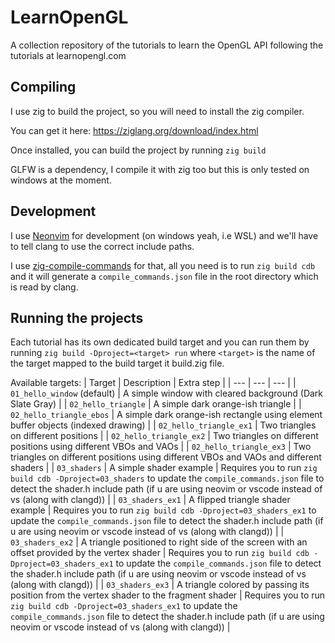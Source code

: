 # LearnOpenGL

A collection repository of the tutorials to learn the OpenGL API following the tutorials at learnopengl.com

## Compiling

I use zig to build the project, so you will need to install the zig compiler.

You can get it here: https://ziglang.org/download/index.html

Once installed, you can build the project by running `zig build`

GLFW is a dependency, I compile it with zig too but this is only tested on windows at the moment.

## Development

I use [Neonvim](https://neovim.io/) for development (on windows yeah, i.e WSL) and we'll have to tell clang to use the correct include paths.

I use [zig-compile-commands](https://github.com/the-argus/zig-compile-commands) for that, all you need is to run `zig build cdb` and it will generate a `compile_commands.json` file in the root directory which is read by clang.

## Running the projects

Each tutorial has its own dedicated build target and you can run them by running `zig build -Dproject=<target> run`
where `<target>` is the name of the target mapped to the build target it build.zig file.

Available targets:
| Target | Description | Extra step |
| --- | --- | --- |
| `01_hello_window` (default) | A simple window with cleared background (Dark Slate Gray) |
| `02_hello_triangle`         | A simple dark orange-ish triangle |
| `02_hello_triangle_ebos`    | A simple dark orange-ish rectangle using element buffer objects (indexed drawing) |
| `02_hello_triangle_ex1`     | Two triangles on different positions |
| `02_hello_triangle_ex2`     | Two triangles on different positions using different VBOs and VAOs |
| `02_hello_triangle_ex3`     | Two triangles on different positions using different VBOs and VAOs and different shaders |
| `03_shaders`     | A simple shader example | Requires you to run `zig build cdb -Dproject=03_shaders` to update the `compile_commands.json` file to detect the shader.h include path (if u are using neovim or vscode instead of vs (along with clangd)) |
| `03_shaders_ex1`     | A flipped triangle shader example | Requires you to run `zig build cdb -Dproject=03_shaders_ex1` to update the `compile_commands.json` file to detect the shader.h include path (if u are using neovim or vscode instead of vs (along with clangd)) |
| `03_shaders_ex2`     | A triangle positioned to right side of the screen with an offset provided by the vertex shader | Requires you to run `zig build cdb -Dproject=03_shaders_ex1` to update the `compile_commands.json` file to detect the shader.h include path (if u are using neovim or vscode instead of vs (along with clangd)) |
| `03_shaders_ex3`     | A triangle colored by passing its position from the vertex shader to the fragment shader | Requires you to run `zig build cdb -Dproject=03_shaders_ex1` to update the `compile_commands.json` file to detect the shader.h include path (if u are using neovim or vscode instead of vs (along with clangd)) |


